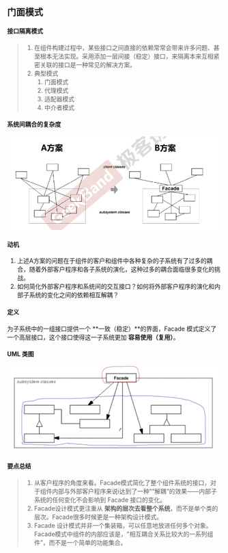 ## 门面模式

#### 接口隔离模式

> 1. 在组件构建过程中，某些接口之间直接的依赖常常会带来许多问题、甚至根本无法实现。采用添加一层间接（稳定）接口，来隔离本来互相紧密关联的接口是一种常见的解决方案。
> 2. 典型模式
>    1. 门面模式
>    2. 代理模式
>    3. 适配器模式
>    4. 中介者模式

#### 系统间耦合的复杂度

![](figure/Facade1.png)

#### 动机

1. 上述A方案的问题在于组件的客户和组件中各种复杂的子系统有了过多的耦合，随着外部客户程序和各子系统的演化，这种过多的耦合面临很多变化的挑战。
2. 如何简化外部客户程序和系统间的交互接口？如何将外部客户程序的演化和内部子系统的变化之间的依赖相互解耦？

#### 定义

为子系统中的一组接口提供一个 **一致（稳定）**的界面，Facade 模式定义了一个高层接口，这个接口使得这一子系统更加 **容易使用（复用）**。

#### UML 类图

![](figure/Facade2.png)

#### 要点总结

> 1. 从客户程序的角度来看。Facade模式简化了整个组件系统的接口，对于组件内部与外部客户程序来说i达到了一种”“解耦”的效果——内部子系统的任何变化不会影响到 Facade 接口的变化。
> 2. Facade设计模式更注重从 **架构的层次去看整个系统**，而不是单个类的层次。Facade很多时候更是一种架构设计模式。
> 3. Facade 设计模式并非一个集装箱，可以任意地放进任何多个对象。Facade模式中组件的内部应该是，"相互耦合关系比较大的一系列组件”，而不是一个简单的功能集合。

